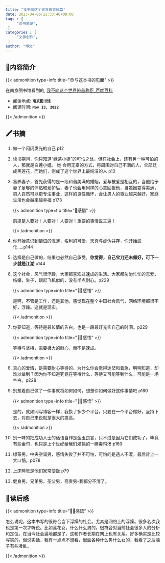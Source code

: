 ```yaml
---
title: "我不向这个世界俯首称臣"
date: 2023-04-06T11:33:40+08:00
tags : [                                    
     "读书笔记",
 ]
categories : [                              
     "文学创作",
 ]
author: "博文" 
---
```


## 📜**内容简介**

{{< admonition type=info title="😊与这本书的见面"  >}}

 在南京图书馆看到的,  [我不向这个世界俯首称臣_百度百科](https://baike.baidu.com/item/我不向这个世界俯首称臣/23367576?fr=aladdin)

- 阅读地点: **`南京图书馆`**
- 阅读时间: **`Nov 13, 2022`**

{{< /admonition >}}

## 🖍️书摘

1. 做一个闪闪发光的自己 p12

2. 读书期间，你只知道“绿茶小姐”的可怕之处，但在社会上，还有另一种可怕的人，那就是白莲小姐。 她 会用无辜的方式，将周围对自己不满的人，全部贬成黑莲花，而她们，则成了这个世界上最纯洁的人 p13

3. 富养妻子，首先获得的是一段和谐美满的婚姻，爱与被爱是相互的，当他给予妻子足够的体贴和爱护后，妻子也会用同样的心意回报他，当婚姻变得美满，男人自然可以更专注事业，这样的良性循环，会让男人的事业越来越好，家庭生活也会越来越幸福  p173

   {{< admonition type=tip  title="🍌感悟"  >}}

   前提是人要对！人要对！人要对！重要的事情说三遍！

   {{< /admonition >}}

4. 你开始意识到情谊的浅薄，名利的可爱，天真与虚伪并存，你开始蜕化…..p144

5. 选择是自己做的，结果也必然自己承受，**你觉得，自己宝刀还未佩好，可下一步就是江湖** p144

6. 这个社会，风气很浮躁，大家都喜欢过速成的生活。大家都匆匆忙忙的恋爱，结婚，生子，跟赶飞机似的，没有半点耐心。p229

   {{< admonition type=info title="🧙‍♂️感悟"  >}}

   是啊，不管是工作，还是其他，感觉现在整个中国社会风气，网络环境都很不好，浮躁。这就是现实。

   {{< /admonition >}}

7. 你要知道，等待是最长情的告白，也是一段最好充实自己的时间。p229

   {{< admonition type=info title="🧙‍♂️感悟"  >}}

   等待与坚持，需要极大的耐心，而不是速成。

   {{< /admonition >}}

8. 真心的爱情，是需要耐心等待的，为什么你会觉得迷茫和着急，明明知道，却难以做到？因为你不知道究竟在等待什么，等待又可能等到什么，可能是一场空白。p228

9. 别想着自己做了一件事就将如何如何，想想你如何做好这件事情吧 p160

   {{< admonition type=info title="🧙‍♂️感悟"  >}}

   是的，就如同写博客一样，我换了多少个平台，只要在一个平台做好，坚持下去，对自己来说就是很大的提高。

   {{< /admonition >}}

10. 别一味的把成功人士的话语当作是金玉良言，只不过是因为它们成功了，毕竟有些金句，也只是上个世纪给我们灌输的一碗毒鸡汤 p160

11. 绿茶男，中央空调男，感情失败了并不可怕，可怕的是遇人不淑，最后背上一大口锅。p078

12. 上床睡觉是他们家常便饭  p79

13. 健身男，兄弟男，圣父男，高贵男-我都分不清了。

## 🌟读后感

{{< admonition type=info title="🧙‍♂️感悟"  >}}

怎么说呢，这本书写的很符合当下浮躁的社会。尤其是网络上的浮躁。很多名次我也是第一次才听说。比如莲花女，什么什么男的，很符合对当前社会很多人的分析和定位。在当今社会遍地都是了。这和作者长期在网上也有关系。好多确实是比较写实的。但说实话，我有一点点不想看，里面各种什么男什么女的，我看了之后脑子有些凌乱。

{{< /admonition >}}